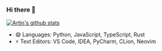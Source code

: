 ### Hi there 👋
<!--
a ✨ _special_ ✨ repository because its `README.md` (this file) appears on your GitHub profile.
[![HitCount](http://hits.dwyl.com/lengthmin/lengthmin.svg)](http://hits.dwyl.com/lengthmin/lengthmin)

Here are some ideas to get you started:

- 🔭 I’m currently working on ...
- 🌱 I’m currently learning ...
- 👯 I’m looking to collaborate on ...
- 🤔 I’m looking for help with ...
- 💬 Ask me about ...
- 📫 How to reach me: ...
- 😄 Pronouns: ...
- ⚡ Fun fact: ...
- 💬 Ask me about anything [here](https://github.com/lengthmin/lengthmin/issues)
-->

[![Artin's github stats](https://github-readme-stats.vercel.app/api?username=lengthmin&show_icons=true)](https://github.com/anuraghazra/github-readme-stats)

- 😄 Languages: Python, JavaScript, TypeScript, Rust
- ⚡ Text Editors: VS Code, IDEA, PyCharm, CLion, Neovim
